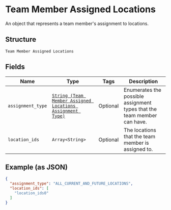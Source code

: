 
# Team Member Assigned Locations

An object that represents a team member's assignment to locations.

## Structure

`Team Member Assigned Locations`

## Fields

| Name | Type | Tags | Description |
|  --- | --- | --- | --- |
| `assignment_type` | [`String (Team Member Assigned Locations Assignment Type)`](/doc/models/team-member-assigned-locations-assignment-type.md) | Optional | Enumerates the possible assignment types that the team member can have. |
| `location_ids` | `Array<String>` | Optional | The locations that the team member is assigned to. |

## Example (as JSON)

```json
{
  "assignment_type": "ALL_CURRENT_AND_FUTURE_LOCATIONS",
  "location_ids": [
    "location_ids0"
  ]
}
```

